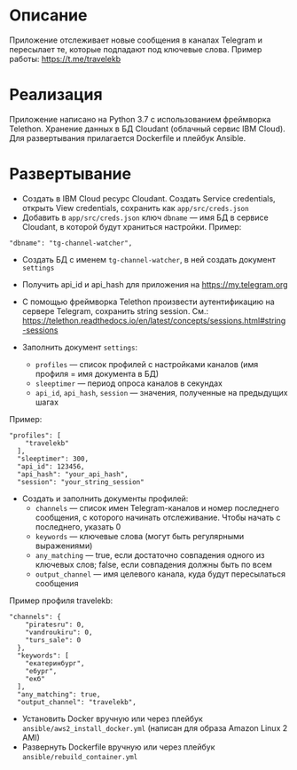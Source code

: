 # Описание
Приложение отслеживает новые сообщения в каналах Telegram и пересылает те, которые подпадают под ключевые слова. Пример работы: https://t.me/travelekb

# Реализация
Приложение написано на Python 3.7 с использованием фреймворка Telethon. Хранение данных в БД Cloudant (облачный сервис IBM Cloud). Для развертывания прилагается Dockerfile и плейбук Ansible.

# Развертывание
- Создать в IBM Cloud ресурс Cloudant. Создать Service credentials, открыть View credentials, сохранить как `app/src/creds.json`
- Добавить в `app/src/creds.json` ключ `dbname` — имя БД в сервисе Cloudant, в которой будут храниться настройки. Пример:
 ```
 "dbname": "tg-сhannel-watcher",
```
- Создать БД с именем `tg-сhannel-watcher`, в ней создать документ `settings`

- Получить api_id и api_hash для приложения на https://my.telegram.org
- С помощью фреймворка Telethon произвести аутентификацию на сервере Telegram, сохранить string session. См.: https://telethon.readthedocs.io/en/latest/concepts/sessions.html#string-sessions
- Заполнить документ `settings`:
    - `profiles` — список профилей с настройками каналов (имя профиля = имя документа в БД)
    - `sleeptimer` — период опроса каналов в секундах
    - `api_id`, `api_hash`, `session` —  значения, полученные на предыдущих шагах

Пример:
```
"profiles": [
    "travelekb"
  ],
  "sleeptimer": 300,
  "api_id": 123456,
  "api_hash": "your_api_hash",
  "session": "your_string_session"
```

- Создать и заполнить документы профилей:
    - `channels` — список имен Telegram-каналов и номер последнего сообщения, с которого начинать отслеживание. Чтобы начать с последнего, указать 0
    - `keywords` — ключевые слова (могут быть регулярными выражениями)
    - `any_matching` — true, если достаточно совпадения одного из ключевых слов; false, если совпадения должны быть по всем
    - `output_channel` — имя целевого канала, куда будут пересылаться сообщения

Пример профиля travelekb:
```
"channels": {
    "piratesru": 0,
    "vandroukiru": 0,
    "turs_sale": 0
  },
  "keywords": [
    "екатеринбург",
    "ебург",
    "екб"
  ],
  "any_matching": true,
  "output_channel": "travelekb",
```
- Установить Docker вручную или через плейбук `ansible/aws2_install_docker.yml` (написан для образа Amazon Linux 2 AMI)
- Развернуть Dockerfile вручную или через плейбук `ansible/rebuild_container.yml`